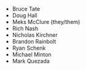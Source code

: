 - Bruce Tate
- Doug Hall
- Meks McClure (they/them)
- Rich Nash
- Nicholas Kirchner
- Brandon Rainbolt
- Ryan Schenk
- Michael Minton
- Mark Quezada
